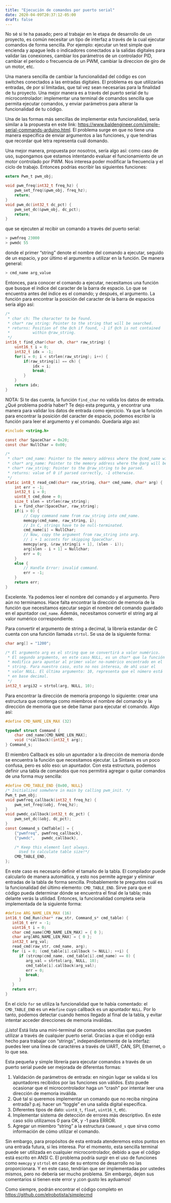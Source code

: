 ```yaml
---
title: "Ejecución de comandos por puerto serial" 
date: 2020-04-09T20:37:12-05:00
draft: false
---
```


No sé si te ha pasado; pero al trabajar en le etapa de desarrollo de un proyecto, es común necesitar un tipo de interfaz a través de la cual ejecutar comandos de forma sencilla. Por ejemplo: ejecutar un test simple que encienda y apague leds o indicadores conectados a la salidas digitales para validar las conexiones, cambiar los parámetros de un controlador PID, cambiar el periodo o frecuencia de un PWM, cambiar la direccion de giro de un motor, etc.

Una manera sencilla de cambiar la funcionalidad del código es con switches conectados a las entradas digitales. El problema es que utilizarías entradas, de por sí limitadas, que tal vez sean necesarias para la finalidad de tu proyecto. Una mejor manera es a través del puerto serial de tu microcontrolador: implementar una terminal de comandos sencilla que permita ejecutar comandos, y enviar parámetros para alterar la funcionalidad de tu código.

Una de las formas más sencillas de implementar esta funcionalidad, sería similar a la propuesta en este link: https://www.baldengineer.com/simple-serial-commands-arduino.html. El problema surge en que no tiene una manera específica de enviar argumentos a las funciones, y que tendrías que recordar qué letra representa cuál domando.

Una mejor manera, propuesta por nosotros, sería algo así: como caso de uso, supongamos que estamos intentando evaluar el funcionamiento de un motor controlado por PWM. Nos interesa poder modificar la frecuencia y el ciclo de trabajo. Entonces podrías escribir las siguientes funciones:

``` c
extern Pwm_t pwm_obj;

void pwm_freq(int32_t freq_hz) {
    pwm_set_freq(&pwm_obj, freq_hz);
    return;
}
void pwm_dc(int32_t dc_pct) {
    pwm_set_dc(&pwm_obj, dc_pct);
    return;
}
```
que se ejecuten al recibir un comando a través del puerto serial:
``` c
> pwmfreq 23000
> pwmdc 55
```
donde el primer “string” denote el nombre del comando a ejecutar, seguido de un espacio, y por último el argumento a utilizar en la función. De manera general:
``` c
> cmd_name arg_value
```
Entonces, para conocer el comando a ejecutar, necesitamos una función que busque el índice del caracter de la barra de espacio. Lo que se encuentra antes del índice es el comando; y después, el argumento.
La función para encontrar la posición del caracter de la barra de espacios sería algo así:
``` c
/*
 * char ch: The character to be found.
 * char* raw_string: Pointer to the string that will be searched.
 * returns: Position of the @ch if found, -1 if @ch is not contained
 *          within @raw_string.
 */
int16_t find_char(char ch, char* raw_string) {
    uint16_t i = 0;
    int32_t idx = -1;
    for(i = 0; i < strlen(raw_string); i++) {
        if(raw_string[i] == ch) {
            idx = i;
            break;
        }
    }
    return idx;
}
```
NOTA: Si te das cuenta, la función `find_char` no valida los datos de entrada. ¿Qué problema podría haber? Te dejo esta pregunta, y encontrar una manera para validar los datos de entrada como ejercicio.
Ya que la función para encontrar la posición del caracter de espacio, podemos escribir la función para leer el argumento y el comando. Quedaría algo así:

``` c
#include <string.h>

const char SpaceChar = 0x20;
const char NullChar = 0x00;

/*
 * char* cmd_name: Pointer to the memory address where the @cmd_name will be stored.
 * char* arg_name: Pointer to the memory address where the @arg will be stored.
 * char* raw_string: Pointer to the @raw_string to be parsed. 
 * returns: value of 0 if parsed correctly, -1 otherwise.
 */
static int8_t read_cmd(char* raw_string, char* cmd_name, char* arg) {
    int err = -1;
    int32_t i = 0;
    uint8_t cmd_done = 0;
    size_t slen = strlen(raw_string);
    i = find_char(SpaceChar, raw_string);
    if(i > 0) {
        // Copy command name from raw_string into cmd_name.
        memcpy(cmd_name, raw_string, i);
        // In C, strings have to be null-terminated.
        cmd_name[i] = NullChar;
        // Now, copy the argument from raw_string into arg.
        // i + 1 acconts for skipping SpaceChar.
        memcpy(arg, &raw_string[i + 1], (slen - i));
        arg[slen - i + 1] = Nullchar;
        err = 0;
    }
    else {
        // Handle Error: invalid command.
        err = -1;
    }
    return err;
}
```
Excelente. Ya podemos leer el nombre del comando y el argumento. Pero aún no terminamos. Hace falta encontrar la dirección de memoria de la función que necesitamos ejecutar según el nombre del comando guardado en el apuntador `cmd_name`. Además, necesitamos convertir el string arg al valor numérico correspondiente.

Para convertir el argumento de string a decimal, la librería estandar de C cuenta con una función llamada `strtol`. Se usa de la siguiente forma:

``` c
char arg[] = "1200";

/* El argumento arg es el string que se convertirá a valor numérico.
 * El segundo argumento, en este caso NULL, es un char* que la función
 * modifica para apuntar al primer valor no-numérico encontrado en el 
 * string. Para nuestro caso, esto no nos interesa, de ahí usar el 
 * valor NULL. El última argumento: 10, representa que el número está 
 * en base decimal.
 */
int32_t argi32 = strtol(arg, NULL, 10);
```
Para encontrar la dirección de memoria propongo lo siguiente: crear una estructura que contenga como miembros el nombre del comando y la dirección de memoria que se debe llamar para ejecutar el comando. Algo así:

``` c
#define CMD_NAME_LEN_MAX (32)

typedef struct Command {
    char cmd_name[CMD_NAME_LEN_MAX];
    void (*callback)(int32_t arg);
} Command_s;
```
El miembro Callback es sólo un apuntador a la dirección de memoria donde se encuentra la función que necesitamos ejecutar. La Sintaxis es un poco confusa, pero es sólo eso: un apuntador.
Con esta estructura, podemos definir una tabla de comandos que nos permitirá agregar o quitar comandos de una forma muy sencilla:

``` c
#define CMD_TABLE_END {0x00, NULL}
/* Initialized somwhere in main by calling pwm_init. */
Pwm_t pwm_obj;
void pwmfreq_callback(int32_t freq_hz) {
    pwm_set_freq(&obj, freq_hz);
}
void pwmdc_callback(int32_t dc_pct) {
    pwm_set_dc(&obj, dc_pct);
}
const Command_s CmdTable[] = {
    {"pwmfreq", pwmfreq_callback},
    {"pwmdc",   pwmdc_callback},

    /* Keep this element last always.
      Used to calculate table size!*/
    CMD_TABLE_END,
};
```
En este caso es necesario definir el tamaño de la tabla. El compilador puede calcularlo de manera automática, y esto nos permite agregar y eliminar entradas de la tabla de forma sencilla. Probablemente te preguntes cuál es la funcionalidad del último elemento: `CMD_TABLE_END`. Sirve para que el código pueda determinar dónde se encuentra el final de la tabla; más delante verás la utilidad.
Entonces, la funcionalidad completa sería implementada de la siguiente forma:

``` c
#define ARG_NAME_LEN_MAX (16)
int16_t Cmd_Run(char* raw_str, Command_s* cmd_table) {
   int16_t err = -1;
   uint16_t i = 0;
   char cmd_name[CMD_NAME_LEN_MAX] = { 0 };
   char arg[ARG_NAME_LEN_MAX] = { 0 };
   int32_t arg_val;
   read_cmd(raw_str, cmd_name, arg);
   for (i = 0; (cmd_table[i].callback != NULL); ++i) {
      if (strcmp(cmd_name, cmd_table[i].cmd_name) == 0) {
         arg_val = strtol(arg, NULL, 10);
         cmd_table[i].callback(arg_val);
         err = 0;
         break;
      }
   }
   return err;
}
```
En el ciclo `for` se utiliza la funcionalidad que te había comentado: el `CMD_TABLE_END` es un `#define` cuyo callback es un apuntador `NULL`. Por lo tanto, podemos detectar cuando hemos llegado al final de la tabla, y evitar intentar acceder direcciones de memoria inválidas.

¡Listo! Está lista una mini-terminal de comandos sencillas que puedes utilizar a través de cualquier puerto serial. Gracias a que el código está hecho para trabajar con “strings”, independientemente de la interfaz: puedes leer una línea de caractéres a través de UART, CAN, SPI, Ethernet, o lo que sea.

Esta pequeña y simple librería para ejecutar comandos a través de un puerto serial puede ser mejorada de diferentas formas:

1. Validación de parámetros de entrada: en ningún lugar se valida si los apuntadores recibidos por las funciones son válidos. Esto puede ocasionar que el microcontrolador haga un “crash” por intentar leer una dirección de memoria inválida.
2. Qué tal si queremos implementar un comando que no reciba ningúna entrada? p.ej. hacer un “toggle” en una salida digital específica.
 3. Diferentes tipos de dato: `uint8_t`, `float`, `uint16_t`, etc.
 4. Implementar sistema de detección de errores más descriptivo. En este caso sólo utilizamos 0 para OK, y -1 para ERROR.
 5. Agregar un miembro “string” a la estructura `Command_s` que sirva como información de cómo utilizar el comando.

Sin embargo, para propósitos de esta entrada atenderemos estos puntos en una entrada futura, si les interesa. Por el momento, esta sencilla terminal puede ser utilizada en cualquier microcontrolador, debido a que el código está escrito en ANSI C. El problema podría surgir en el uso de funciones como `memcpy` y `strtol` en caso de su entorno de desarrollo no las proporcionara. Y en este caso, tendrían que ser implementadas por ustedes mismos, pero no debería ser mucho problema. Sin embargo, dejen sus comentarios si tienen este error y ¡con gusto les ayduamos!

Como siempre, podrán encontrar el código completo en https://github.com/elrobotista/simplecmd
